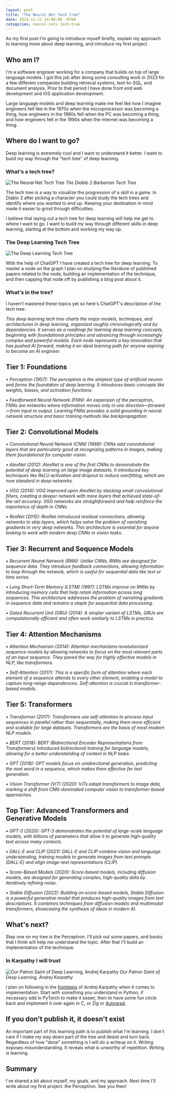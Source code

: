 ```yaml
---
layout: post
title: "The Neural Net Tech Tree"
date: 2024-11-11 14:00:00 -0700
categories: neural-nets tech-tree
---
```


As my first post I'm going to introduce myself briefly, explain my approach to learning more about deep learning, and introduce my first project.

## Who am I?

I'm a software engineer working for a company that builds on top of large language models. I got this job after doing some consulting work in 2023 for a few different companies building retrieval systems, text-to-SQL, and document analysis. Prior to that period I have done front end web development and iOS application development.

Large language models and deep learning make me feel like how I imagine engineers felt like in the 1970s when the microprocessor was becoming a thing, how engineers in the 1980s felt when the PC was becoming a thing, and how engineers felt in the 1990s when the internet was becoming a thing.

## Where do I want to go?

Deep learning is extremely cool and I want to understand it better. I want to build my way through the "tech tree" of deep learning.

### What's a tech tree?

![The Neural Net Tech Tree](/assets/images/diablo2-tech-tree.png)
_The Diablo 2 Barbarian Tech Tree_

The tech tree is a way to visualize the progression of a skill in a game. In Diablo 2 after picking a character you could study the tech trees and identify where you wanted to end up. Keeping your destination in mind made it easier to grind through difficulties.

I believe that laying out a tech tree for deep learning will help me get to where I want to go. I want to build my way through different skills in deep learning, starting at the bottom and working my way up.

### The Deep Learning Tech Tree

![The Deep Learning Tech Tree](/assets/images/UpdatedDeepLearningTechTree.png)

With the help of ChatGPT I have created a tech tree for deep learning. To master a node on the graph I plan on studying the literature of published papers related to the node, building an implementation of the technique, and then capping that node off by publishing a blog post about it.

### What's in the tree?

I haven't mastered these topics yet so here's ChatGPT's description of the tech tree:

_This deep learning tech tree charts the major models, techniques, and architectures in deep learning, organized roughly chronologically and by dependencies. It serves as a roadmap for learning deep learning concepts, beginning with foundational principles and advancing through increasingly complex and powerful models. Each node represents a key innovation that has pushed AI forward, making it an ideal learning path for anyone aspiring to become an AI engineer._

## Tier 1: Foundations

_• Perceptron (1957): The perceptron is the simplest type of artificial neuron and forms the foundation of deep learning. It introduces basic concepts like weights, biases, and activation functions._

_• Feedforward Neural Network (FNN): An expansion of the perceptron, FNNs are networks where information moves only in one direction—forward—from input to output. Learning FNNs provides a solid grounding in neural network structure and basic training methods like backpropagation._

## Tier 2: Convolutional Models

_• Convolutional Neural Network (CNN) (1989): CNNs add convolutional layers that are particularly good at recognizing patterns in images, making them foundational for computer vision._

_• AlexNet (2012): AlexNet is one of the first CNNs to demonstrate the potential of deep learning on large image datasets. It introduced key techniques like ReLU activation and dropout to reduce overfitting, which are now standard in deep networks._

_• VGG (2014): VGG improved upon AlexNet by stacking small convolutional filters, creating a deeper network with more layers that achieved state-of-the-art accuracy. VGG networks are straightforward and help reinforce the importance of depth in CNNs._

_• ResNet (2015): ResNet introduced residual connections, allowing networks to skip layers, which helps solve the problem of vanishing gradients in very deep networks. This architecture is essential for anyone looking to work with modern deep CNNs in vision tasks._

## Tier 3: Recurrent and Sequence Models

_• Recurrent Neural Network (RNN): Unlike CNNs, RNNs are designed for sequence data. They introduce feedback connections, allowing information to loop through the network, which is useful for sequential data like text or time series._

_• Long Short-Term Memory (LSTM) (1997): LSTMs improve on RNNs by introducing memory cells that help retain information across long sequences. This architecture addresses the problem of vanishing gradients in sequence data and remains a staple for sequential data processing._

_• Gated Recurrent Unit (GRU) (2014): A simpler variant of LSTMs, GRUs are computationally efficient and often work similarly to LSTMs in practice._

## Tier 4: Attention Mechanisms

_• Attention Mechanism (2014): Attention mechanisms revolutionized sequence models by allowing networks to focus on the most relevant parts of an input sequence. They paved the way for highly effective models in NLP, like transformers._

_• Self-Attention (2017): This is a specific form of attention where each element of a sequence attends to every other element, enabling a model to capture long-range dependencies. Self-attention is crucial in transformer-based models._

## Tier 5: Transformers

_• Transformer (2017): Transformers use self-attention to process input sequences in parallel rather than sequentially, making them more efficient and scalable for large datasets. Transformers are the basis of most modern NLP models._

_• BERT (2018): BERT (Bidirectional Encoder Representations from Transformers) introduced bidirectional training for language models, allowing for a better understanding of context in NLP tasks._

_• GPT (2018): GPT models focus on unidirectional generation, predicting the next word in a sequence, which makes them effective for text generation._

_• Vision Transformer (ViT) (2020): ViTs adapt transformers to image data, marking a shift from CNN-dominated computer vision to transformer-based approaches._

## Top Tier: Advanced Transformers and Generative Models

_• GPT-3 (2020): GPT-3 demonstrates the potential of large-scale language models, with billions of parameters that allow it to generate high-quality text across many contexts._

_• DALL-E and CLIP (2021): DALL-E and CLIP combine vision and language understanding, training models to generate images from text prompts (DALL-E) and align image-text representations (CLIP)._

_• Score-Based Models (2020): Score-based models, including diffusion models, are designed for generating complex, high-quality data by iteratively refining noise._

_• Stable Diffusion (2022): Building on score-based models, Stable Diffusion is a powerful generative model that produces high-quality images from text descriptions. It combines techniques from diffusion models and multimodal transformers, showcasing the synthesis of ideas in modern AI._

## What's next?

Step one on my tree is the Perceptron. I'll pick out some papers, and books that I think will help me understand the topic. After that I'll build an implementation of the technique.

### In Karpathy I will trust

![Our Patron Saint of Deep Learning, Andrej Karpathy](/assets/images/for_respected_customer.png)
_Our Patron Saint of Deep Learning, Andrej Karpathy_

I plan on following in the [footsteps](https://www.youtube.com/playlist?list=PLAqhIrjkxbuWI23v9cThsA9GvCAUhRvKZ) of Andrej Karpathy when it comes to implementation. Start with something you understand in Python, if necessary add in PyTorch to make it easier, then to have some fun circle back and implement it over again in C, or Zig or [Autograd](https://docs.tinygrad.org/).

## If you don't publish it, it doesn't exist

An important part of this learning path is to publish what I'm learning. I don't care if I make my way down part of the tree and desist and turn back. Regardless of how "done" something is I will do a writeup on it. Writing exposes misunderstanding. It reveals what is unworthy of repetition. Writing _is_ learning.

## Summary

I've shared a bit about myself, my goals, and my approach. Next time I'll write about my first project: the Perceptron. See you then!
